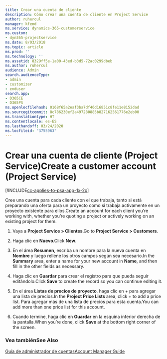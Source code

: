 ```yaml
---
title: Crear una cuenta de cliente
description: Cómo crear una cuenta de cliente en Project Service
author: ruhercul
manager: kfend
ms.service: dynamics-365-customerservice
ms.custom:
- dyn365-projectservice
ms.date: 8/03/2018
ms.topic: article
ms.prod: ''
ms.technology: ''
ms.assetid: 8329ff5e-1a00-43ed-b3d5-72ac0299dbeb
ms.author: ruhercul
audience: Admin
search.audienceType:
- admin
- customizer
- enduser
search.app:
- D365CE
- D365PS
ms.openlocfilehash: 0168f65a2eaf3ba7df46d16851c8fe11e8152dad
ms.sourcegitcommit: 8c786230ef2a497280885b827162561776e2eb00
ms.translationtype: HT
ms.contentlocale: es-ES
ms.lasthandoff: 03/24/2020
ms.locfileid: "3755963"
---
```

# <a name="create-a-customer-account-project-service"></a><span data-ttu-id="fb50c-103">Crear una cuenta de cliente (Project Service)</span><span class="sxs-lookup"><span data-stu-id="fb50c-103">Create a customer account (Project Service)</span></span>

[!INCLUDE[cc-applies-to-psa-app-1x-2x](../includes/cc-applies-to-psa-app-1x-2x.md)]

<span data-ttu-id="fb50c-104">Cree una cuenta para cada cliente con el que trabaja, tanto si está preparando una oferta para un proyecto como si trabaja activamente en un proyecto existente para ellos.</span><span class="sxs-lookup"><span data-stu-id="fb50c-104">Create an account for each client you’re working with, whether you’re quoting a project or actively working on an existing project for them.</span></span>  
  
1.  <span data-ttu-id="fb50c-105">Vaya a **Project Service > Clientes**.</span><span class="sxs-lookup"><span data-stu-id="fb50c-105">Go to **Project Service > Customers**.</span></span>  
  
2.  <span data-ttu-id="fb50c-106">Haga clic en **Nuevo**.</span><span class="sxs-lookup"><span data-stu-id="fb50c-106">Click **New**.</span></span>  
  
3.  <span data-ttu-id="fb50c-107">En el área **Resumen**, escriba un nombre para la nueva cuenta en **Nombre** y luego rellene los otros campos según sea necesario.</span><span class="sxs-lookup"><span data-stu-id="fb50c-107">In the **Summary** area, enter a name for your new account in **Name**, and then fill in the other fields as necessary.</span></span>  
  
4.  <span data-ttu-id="fb50c-108">Haga clic en **Guardar** para crear el registro para que pueda seguir editándolo.</span><span class="sxs-lookup"><span data-stu-id="fb50c-108">Click **Save** to create the record so you can continue editing it.</span></span>  
  
5.  <span data-ttu-id="fb50c-109">En el área **Listas de precios de proyecto**, haga clic en + para agregar una lista de precios.</span><span class="sxs-lookup"><span data-stu-id="fb50c-109">In the **Project Price Lists** area, click + to add a price list.</span></span> <span data-ttu-id="fb50c-110">Para agregar más de una lista de precios para esta cuenta.</span><span class="sxs-lookup"><span data-stu-id="fb50c-110">You can add more than one price list for this account.</span></span>  
  
6.  <span data-ttu-id="fb50c-111">Cuando termine, haga clic en **Guardar** en la esquina inferior derecha de la pantalla.</span><span class="sxs-lookup"><span data-stu-id="fb50c-111">When you’re done, click **Save** at the bottom right corner of the screen.</span></span>  
  
### <a name="see-also"></a><span data-ttu-id="fb50c-112">Vea también</span><span class="sxs-lookup"><span data-stu-id="fb50c-112">See Also</span></span>  
 [<span data-ttu-id="fb50c-113">Guía de administrador de cuentas</span><span class="sxs-lookup"><span data-stu-id="fb50c-113">Account Manager Guide</span></span>](../project-service/account-manager-guide.md)
